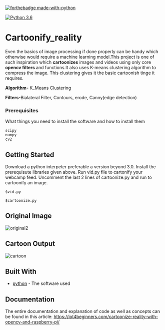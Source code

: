 [![forthebadge made-with-python](http://ForTheBadge.com/images/badges/made-with-python.svg)](https://www.python.org/)

[![Python 3.6](https://img.shields.io/badge/python-3.6-green.svg)](https://www.python.org/downloads/release/python-360/) 
# Cartoonify_reality

Even the basics of image processing if done properly can be handy which otherwise would require a machine learning model.This project is one of such inspiration which **cartoonizes** images and videos using only core **opencv filters** and functions.It also uses K-means clustering algorithm to compress the image. This clustering gives it the basic cartoonish tinge it requires.

**Algorithm**- K_Means Clustering

**Filters**-Bialateral Filter, Contours, erode, Canny(edge detection)


### Prerequisites

What things you need to install the software and how to install them

```
scipy 
numpy 
cv2
```

## Getting Started
Download a python interpeter preferable a version beyond 3.0. Install the prerequisute libraries given above. Run vid.py file to cartonify your webcamp feed. Uncomment the last 2 lines of cartoonize.py and run to cartoonify an image.

```
$vid.py     
                    
$cartoonize.py
```
## Original Image
![original2](https://user-images.githubusercontent.com/65017645/117474063-3b413e80-af78-11eb-8e60-a981f37e2de7.jpg)


## Cartoon Output
![cartoon](https://user-images.githubusercontent.com/65017645/117474086-41cfb600-af78-11eb-90ec-50cb99d011f3.jpg)

## Built With
* [python](https://www.python.org/) - The software used

## Documentation
The entire documentation and explanation of code as well as concepts can be found in this article: https://iot4beginners.com/cartoonize-reality-with-opencv-and-raspberry-pi/
